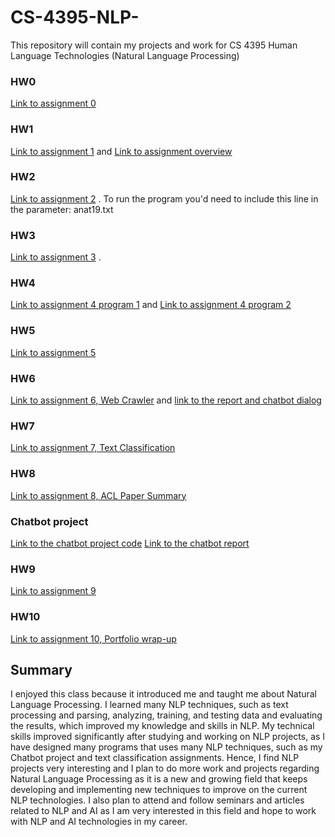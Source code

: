 # CS-4395-NLP-
This repository will contain my projects and work for CS 4395 Human Language Technologies (Natural Language Processing)

### HW0
[Link to assignment 0](Assignment_1_cs_4395_.pdf)

### HW1
[Link to assignment 1](homework1/hw1_gsa200000.py) and [Link to assignment overview](hw1_gsa20000.pdf)

### HW2
[Link to assignment 2](homework2/main.py) . To run the program you'd need to include this line in the parameter: anat19.txt

### HW3
[Link to assignment 3](WordNet_gsa20000.ipynb) . 

### HW4
[Link to assignment 4 program 1](ngrams/program1.py) and [Link to assignment 4 program 2](ngrams/program2.py)

### HW5
[Link to assignment 5](sent_parsing.pdf)

### HW6
[Link to assignment 6, Web Crawler](webCrawler/main.py) and [link to the report and chatbot dialog](Web_Crawler_Report.pdf)

### HW7
[Link to assignment 7, Text Classification ](TCassignment.ipynb)

### HW8
[Link to assignment 8, ACL Paper Summary ](ACL_Paper_Summary_Ghaida_Alshiddi.pdf)

### Chatbot project
[Link to the chatbot project code](Chatbot/main.py) [ Link to the chatbot report](Chatbot/Chatbot_Report.pdf)

### HW9
[Link to assignment 9](assignment8.pdf)

### HW10
[Link to assignment 10, Portfolio wrap-up](FinalAssignment.pdf)


## Summary

I enjoyed this class because it introduced me and taught me about Natural Language Processing. I learned many NLP techniques, such as text processing and parsing, analyzing, training, and testing data and evaluating the results, which improved my knowledge and skills in NLP. My technical skills improved significantly after studying and working on NLP projects, as I have designed many programs that uses many NLP techniques, such as my Chatbot project and text classification assignments. Hence, I find NLP projects very interesting and I plan to do more work and projects regarding Natural Language Processing as it is a new and growing field that keeps developing and implementing new techniques to improve on the current NLP technologies. I also plan to attend and follow seminars and articles related to NLP and AI as I am very interested in this field and hope to work with NLP and AI technologies in my career.  